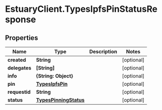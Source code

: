 # EstuaryClient.TypesIpfsPinStatusResponse

## Properties
Name | Type | Description | Notes
------------ | ------------- | ------------- | -------------
**created** | **String** |  | [optional] 
**delegates** | **[String]** |  | [optional] 
**info** | **{String: Object}** |  | [optional] 
**pin** | [**TypesIpfsPin**](TypesIpfsPin.md) |  | [optional] 
**requestid** | **String** |  | [optional] 
**status** | [**TypesPinningStatus**](TypesPinningStatus.md) |  | [optional] 
